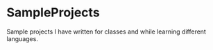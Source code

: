 # SampleProjects
Sample projects I have written for classes and while learning different languages.

